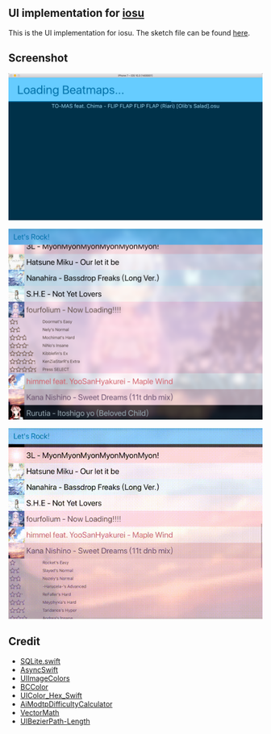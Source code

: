 ## UI implementation for [iosu](https://github.com/imxieyi/iosu)
This is the UI implementation for iosu. The sketch file can be found [here](https://github.com/imxieyi/iosu/blob/master/assets/ui_design.sketch).

## Screenshot
![](screenshots/loading.png)

![](screenshots/list.png)

![](screenshots/list_anim.gif)

## Credit
 - [SQLite.swift](https://github.com/stephencelis/SQLite.swift)
 - [AsyncSwift](https://github.com/AndrewBarba/AsyncSwift)
 - [UIImageColors](https://github.com/jathu/UIImageColors)
 - [BCColor](https://github.com/boycechang/BCColor)
 - [UIColor_Hex_Swift](https://github.com/yeahdongcn/UIColor-Hex-Swift)
 - [AiModtpDifficultyCalculator](https://github.com/Tom94/AiModtpDifficultyCalculator)
 - [VectorMath](https://github.com/nicklockwood/VectorMath)
 - [UIBezierPath-Length](https://github.com/ImJCabus/UIBezierPath-Length)
